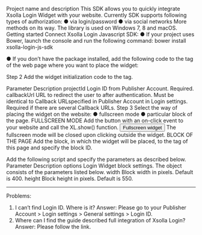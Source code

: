 Project name and description
This SDK allows you to quickly integrate Xsolla Login Widget with your website.
Currently SDK supports following types of authorization:
●	via login/password
●	via social networks
More methods on its way.
The library is used on Windows 7, 8 and macOS.
Getting started
Connect Xsolla Login Javascript SDK:
●	If your project uses Bower, launch the console and run the following command:
bower install xsolla-login-js-sdk

●	If you don’t have the package installed, add the following code to the <head> tag of the web page where you want to place the widget:
<script src="https://cdn.xsolla.net/xsolla-login-widget/sdk/2.1.1/xl.min.js"></script>

Step 2
Add the widget initialization code to the <body> tag.
<script type="text/javascript">
XL.init({
  projectId: '{Login ID}',
  callbackUrl: '{callbackUrl}'
});
</script>
Parameter	Description
projectId	Login ID from Publisher Account. Required.
callbackUrl	URL to redirect the user to after authentication. Must be identical to Callback URLspecified in Publisher Account in Login settings. Required if there are several Callback URLs.
Step 3
Select the way of placing the widget on the website:
●	fullscreen mode
●	particular block of the page.
FULLSCREEN MODE
Add the button with an on-click event to your website and call the XL.show() function.
<button onclick="XL.show()">Fullscreen widget</button>
The fullscreen mode will be closed upon clicking outside the widget.
BLOCK OF THE PAGE
Add the block, in which the widget will be placed, to the <body> tag of this page and specify the block ID.
<div id="xl_auth"></div>
Add the following script and specify the parameters as described below.
<script type="text/javascript">
var options = {
  width: 400,
  height: 550
};
XL.AuthWidget(element_id, options);
</script>
Parameter	Description
options	Login Widget block settings. The object consists of the parameters listed below.
width	Block width in pixels. Default is 400.
height	Block height in pixels. Default is 550.

________________________________________

Problems:
1.	I can’t find Login ID. Where is it?
Answer: Please go to your Publisher Account > Login settings > General settings > Login ID.
2.	Where can I find the guide described full integration of Xsolla Login?
Answer: Please follow the link.

